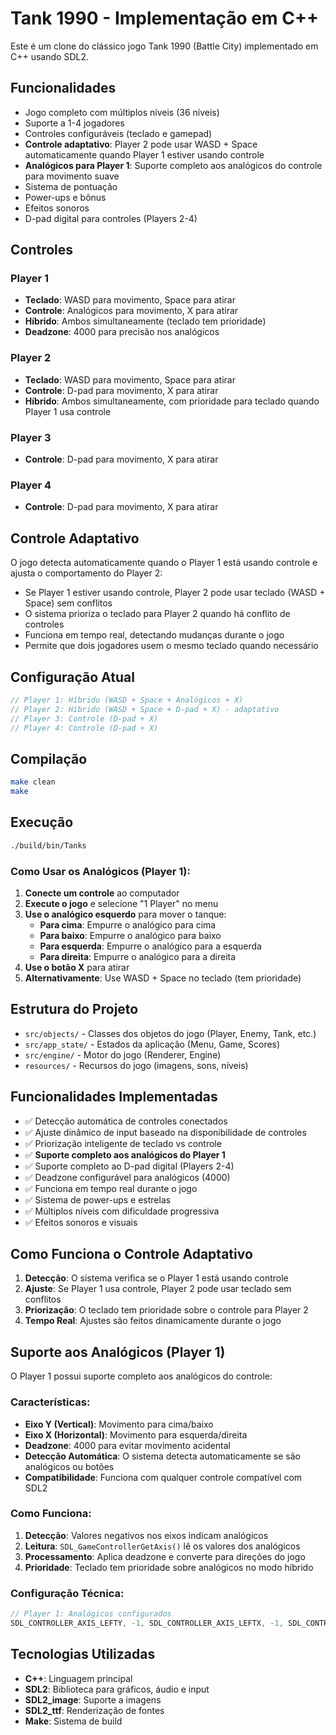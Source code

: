 # Tank 1990 - Implementação em C++

Este é um clone do clássico jogo Tank 1990 (Battle City) implementado em C++ usando SDL2.

## Funcionalidades

- Jogo completo com múltiplos níveis (36 níveis)
- Suporte a 1-4 jogadores
- Controles configuráveis (teclado e gamepad)
- **Controle adaptativo**: Player 2 pode usar WASD + Space automaticamente quando Player 1 estiver usando controle
- **Analógicos para Player 1**: Suporte completo aos analógicos do controle para movimento suave
- Sistema de pontuação
- Power-ups e bônus
- Efeitos sonoros
- D-pad digital para controles (Players 2-4)

## Controles

### Player 1
- **Teclado**: WASD para movimento, Space para atirar
- **Controle**: Analógicos para movimento, X para atirar
- **Híbrido**: Ambos simultaneamente (teclado tem prioridade)
- **Deadzone**: 4000 para precisão nos analógicos

### Player 2
- **Teclado**: WASD para movimento, Space para atirar
- **Controle**: D-pad para movimento, X para atirar
- **Híbrido**: Ambos simultaneamente, com prioridade para teclado quando Player 1 usa controle

### Player 3
- **Controle**: D-pad para movimento, X para atirar

### Player 4
- **Controle**: D-pad para movimento, X para atirar

## Controle Adaptativo

O jogo detecta automaticamente quando o Player 1 está usando controle e ajusta o comportamento do Player 2:

- Se Player 1 estiver usando controle, Player 2 pode usar teclado (WASD + Space) sem conflitos
- O sistema prioriza o teclado para Player 2 quando há conflito de controles
- Funciona em tempo real, detectando mudanças durante o jogo
- Permite que dois jogadores usem o mesmo teclado quando necessário

## Configuração Atual

```cpp
// Player 1: Híbrido (WASD + Space + Analógicos + X)
// Player 2: Híbrido (WASD + Space + D-pad + X) - adaptativo
// Player 3: Controle (D-pad + X)
// Player 4: Controle (D-pad + X)
```

## Compilação

```bash
make clean
make
```

## Execução

```bash
./build/bin/Tanks
```

### Como Usar os Analógicos (Player 1):

1. **Conecte um controle** ao computador
2. **Execute o jogo** e selecione "1 Player" no menu
3. **Use o analógico esquerdo** para mover o tanque:
   - **Para cima**: Empurre o analógico para cima
   - **Para baixo**: Empurre o analógico para baixo
   - **Para esquerda**: Empurre o analógico para a esquerda
   - **Para direita**: Empurre o analógico para a direita
4. **Use o botão X** para atirar
5. **Alternativamente**: Use WASD + Space no teclado (tem prioridade)

## Estrutura do Projeto

- `src/objects/` - Classes dos objetos do jogo (Player, Enemy, Tank, etc.)
- `src/app_state/` - Estados da aplicação (Menu, Game, Scores)
- `src/engine/` - Motor do jogo (Renderer, Engine)
- `resources/` - Recursos do jogo (imagens, sons, níveis)

## Funcionalidades Implementadas

- ✅ Detecção automática de controles conectados
- ✅ Ajuste dinâmico de input baseado na disponibilidade de controles
- ✅ Priorização inteligente de teclado vs controle
- ✅ **Suporte completo aos analógicos do Player 1**
- ✅ Suporte completo ao D-pad digital (Players 2-4)
- ✅ Deadzone configurável para analógicos (4000)
- ✅ Funciona em tempo real durante o jogo
- ✅ Sistema de power-ups e estrelas
- ✅ Múltiplos níveis com dificuldade progressiva
- ✅ Efeitos sonoros e visuais

## Como Funciona o Controle Adaptativo

1. **Detecção**: O sistema verifica se o Player 1 está usando controle
2. **Ajuste**: Se Player 1 usa controle, Player 2 pode usar teclado sem conflitos
3. **Priorização**: O teclado tem prioridade sobre o controle para Player 2
4. **Tempo Real**: Ajustes são feitos dinamicamente durante o jogo

## Suporte aos Analógicos (Player 1)

O Player 1 possui suporte completo aos analógicos do controle:

### Características:
- **Eixo Y (Vertical)**: Movimento para cima/baixo
- **Eixo X (Horizontal)**: Movimento para esquerda/direita
- **Deadzone**: 4000 para evitar movimento acidental
- **Detecção Automática**: O sistema detecta automaticamente se são analógicos ou botões
- **Compatibilidade**: Funciona com qualquer controle compatível com SDL2

### Como Funciona:
1. **Detecção**: Valores negativos nos eixos indicam analógicos
2. **Leitura**: `SDL_GameControllerGetAxis()` lê os valores dos analógicos
3. **Processamento**: Aplica deadzone e converte para direções do jogo
4. **Prioridade**: Teclado tem prioridade sobre analógicos no modo híbrido

### Configuração Técnica:
```cpp
// Player 1: Analógicos configurados
SDL_CONTROLLER_AXIS_LEFTY, -1, SDL_CONTROLLER_AXIS_LEFTX, -1, SDL_CONTROLLER_BUTTON_X
```

## Tecnologias Utilizadas

- **C++**: Linguagem principal
- **SDL2**: Biblioteca para gráficos, áudio e input
- **SDL2_image**: Suporte a imagens
- **SDL2_ttf**: Renderização de fontes
- **Make**: Sistema de build
